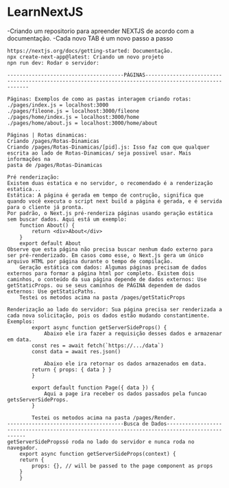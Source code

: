 # LearnNextJS
-Criando um repositorio para apreender NEXTJS de acordo com a documentação.
-Cada novo TAB é um novo passo a passo

    https://nextjs.org/docs/getting-started: Documentação.
    npx create-next-app@latest: Criando um novo projeto
    npn run dev: Rodar o servidor:

    --------------------------------------PÁGINAS------------------------------------------------------------------------------------------------------
    
    Páginas: Exemplos de como as pastas interagem criando rotas:
    ./pages/index.js = localhost:3000
    ./pages/fileone.js = localhost:3000/fileone
    ./pages/home/index.js = localhost:3000/home
    ./pages/home/about.js = localhost:3000/home/about

    Páginas | Rotas dinamicas:
    Criando /pages/Rotas-Dinamicas
    Criando /pages/Rotas-Dinamicas/[pid].js: Isso faz com que qualquer escrita ao lado de Rotas-Dinamicas/ seja possivel usar. Mais informações na
    pasta de /pages/Rotas-Dinamicas

    Pré renderização:
    Existem duas estatica e no servidor, o recomendado é a renderização estatica...
    Estática: A página é gerada em tempo de contrução, significa que quando você executa o script next build a página é gerada, e é servida para o cliente já pronta.
    Por padrão, o Next.js pré-renderiza páginas usando geração estática sem buscar dados. Aqui está um exemplo:
        function About() {
            return <div>About</div>
        }
        export default About
    Observe que esta página não precisa buscar nenhum dado externo para ser pré-renderizado. Em casos como esse, o Next.js gera um único arquivo HTML por página durante o tempo de compilação.
        Geração estática com dados: Algumas páginas precisam de dados externos para formar a página html por completo. Existem dois caminhos, o conteúdo da sua página depende de dados externos: Use getStaticProps. ou se seus caminhos de PÁGINA dependem de dados externos: Use getStaticPaths.
        Testei os metodos acima na pasta /pages/getStaticProps
    
    Renderização ao lado do servidor: Sua página precisa ser renderizada a cada nova solicitação, pois os dados estão mudando constantimente.
    Exemplos:
            export async function getServerSideProps() {
                Abaixo ele ira fazer a requisição desses dados e armazenar em data.
            const res = await fetch(`https://.../data`)
            const data = await res.json()

                Abaixo ele ira retornar os dados armazenados em data.
            return { props: { data } }
            }

            export default function Page({ data }) {
                Aqui a page ira receber os dados passados pela funcao getsServerSideProps.
            }

            Testei os metodos acima na pasta /pages/Render.
    --------------------------------------Busca de Dados----------------------------------------------------------------------------------------------
    getServerSidePropssó roda no lado do servidor e nunca roda no navegador.
        export async function getServerSideProps(context) {
        return {
            props: {}, // will be passed to the page component as props
        }
        }
